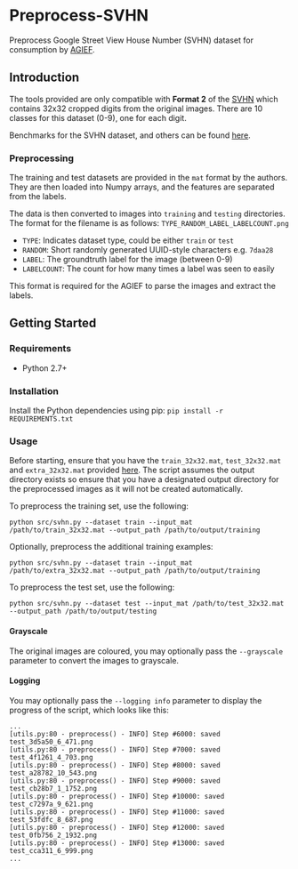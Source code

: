 # Preprocess-SVHN
Preprocess Google Street View House Number (SVHN) dataset for consumption by [AGIEF](https://github.com/ProjectAGI/agi).

## Introduction
The tools provided are only compatible with **Format 2** of the [SVHN](http://ufldl.stanford.edu/housenumbers/) which contains 32x32 cropped digits from the original images. There are 10 classes for this dataset (0-9), one for each digit.

Benchmarks for the SVHN dataset, and others can be found [here](https://rodrigob.github.io/are_we_there_yet/build/classification_datasets_results.html#5356484e).

### Preprocessing
The training and test datasets are provided in the `mat` format by the authors.
They are then loaded into Numpy arrays, and the features are separated from the labels.

The data is then converted to images into `training` and `testing` directories. The format
for the filename is as follows: `TYPE_RANDOM_LABEL_LABELCOUNT.png`

- `TYPE`: Indicates dataset type, could be either `train` or `test`
- `RANDOM`: Short randomly generated UUID-style characters e.g. `7daa28`
- `LABEL`: The groundtruth label for the image (between 0-9)
- `LABELCOUNT`: The count for how many times a label was seen to easily

This format is required for the AGIEF to parse the images and extract the labels.

## Getting Started

### Requirements
- Python 2.7+

### Installation

Install the Python dependencies using pip: `pip install -r REQUIREMENTS.txt`

### Usage

Before starting, ensure that you have the `train_32x32.mat`, `test_32x32.mat` and `extra_32x32.mat` provided [here](http://ufldl.stanford.edu/housenumbers/). The script assumes the output directory exists so ensure that you have a designated output directory for the preprocessed images as it will not be created automatically.

To preprocess the training set, use the following:

`python src/svhn.py --dataset train --input_mat /path/to/train_32x32.mat --output_path /path/to/output/training`

Optionally, preprocess the additional training examples:

`python src/svhn.py --dataset train --input_mat /path/to/extra_32x32.mat --output_path /path/to/output/training`

To preprocess the test set, use the following:

`python src/svhn.py --dataset test --input_mat /path/to/test_32x32.mat --output_path /path/to/output/testing`

#### Grayscale

The original images are coloured, you may optionally pass the `--grayscale` parameter to convert the images to grayscale.

#### Logging

You may optionally pass the `--logging info` parameter to display the progress of the script, which looks like this:

```
...
[utils.py:80 - preprocess() - INFO] Step #6000: saved test_3d5a50_6_471.png
[utils.py:80 - preprocess() - INFO] Step #7000: saved test_4f1261_4_703.png
[utils.py:80 - preprocess() - INFO] Step #8000: saved test_a28782_10_543.png
[utils.py:80 - preprocess() - INFO] Step #9000: saved test_cb28b7_1_1752.png
[utils.py:80 - preprocess() - INFO] Step #10000: saved test_c7297a_9_621.png
[utils.py:80 - preprocess() - INFO] Step #11000: saved test_53fdfc_8_687.png
[utils.py:80 - preprocess() - INFO] Step #12000: saved test_0fb756_2_1932.png
[utils.py:80 - preprocess() - INFO] Step #13000: saved test_cca311_6_999.png
...
```
